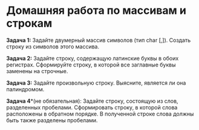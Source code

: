 # Домашняя работа по массивам и строкам

**Задача 1:** Задайте двумерный массив символов (тип char [,]). Создать строку из символов этого массива.

**Задача 2:** Задайте строку, содержащую латинские буквы в обоих регистрах. Сформируйте строку, в которой все заглавные буквы заменены на строчные.

**Задача 3:** Задайте произвольную строку. Выясните, является ли она палиндромом.

**Задача 4***(не обязательная): Задайте строку, состоящую из слов, разделенных пробелами. Сформировать строку, в которой слова расположены в обратном порядке. В полученной строке слова должны быть также разделены пробелами.
